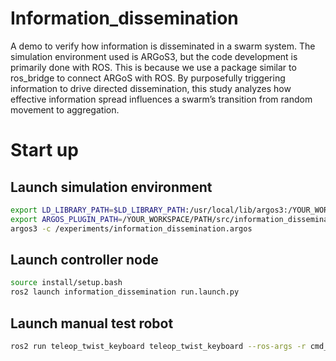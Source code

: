 # Information_dissemination
A demo to verify how information is disseminated in a swarm system. 
The simulation environment used is ARGoS3, but the code development is primarily done with ROS. This is because we use a package similar to ros_bridge to connect ARGoS with ROS. 
By purposefully triggering information to drive directed dissemination, this study analyzes how effective information spread influences a swarm’s transition from random movement to aggregation.

# Start up

## Launch simulation environment

```bash
export LD_LIBRARY_PATH=$LD_LIBRARY_PATH:/usr/local/lib/argos3:/YOUR_WORKSPACE/PATH/src/information_dissemination/lib
export ARGOS_PLUGIN_PATH=/YOUR_WORKSPACE/PATH/src/information_dissemination/lib
argos3 -c /experiments/information_dissemination.argos
```

## Launch controller node
```bash
source install/setup.bash
ros2 launch information_dissemination run.launch.py
```

## Launch manual test robot
```bash
ros2 run teleop_twist_keyboard teleop_twist_keyboard --ros-args -r cmd_vel:=bot0/cmd_vel
```